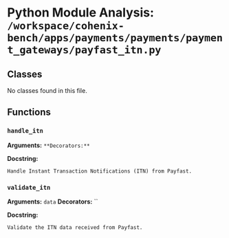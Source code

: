 # Python Module Analysis: `/workspace/cohenix-bench/apps/payments/payments/payment_gateways/payfast_itn.py`

## Classes

No classes found in this file.


## Functions

### `handle_itn`
**Arguments:** ``
**Decorators:** ``

**Docstring:**
```
Handle Instant Transaction Notifications (ITN) from Payfast.
```
### `validate_itn`
**Arguments:** `data`
**Decorators:** ``

**Docstring:**
```
Validate the ITN data received from Payfast.
```

